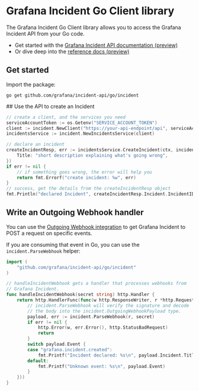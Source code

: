 # Grafana Incident Go Client library

The Grafana Incident Go Client library allows you to access the Grafana Incident API from your Go code.

- Get started with the [Grafana Incident API documentation (preview)](https://grafana.com/docs/grafana-cloud/incident/api/experimental/)
- Or dive deep into the [reference docs (preview)](https://grafana.com/docs/grafana-cloud/incident/api/experimental/reference/)

## Get started

Import the package:

```
go get github.com/grafana/incident-api/go/incident
```

## Use the API to create an Incident

```go
// create a client, and the services you need
serviceAccountToken := os.Getenv("SERVICE_ACCOUNT_TOKEN")
client := incident.NewClient("https://your-api-endpoint/api", serviceAccountToken)
incidentsService := incident.NewIncidentsService(client)

// declare an incident
createIncidentResp, err := incidentsService.CreateIncident(ctx, incident.CreateIncidentRequest{
	Title: "short description explaining what's going wrong",
})
if err != nil {
	// if something goes wrong, the error will help you
	return fmt.Errorf("create incident: %w", err)
}
// success, get the details from the createIncidentResp object
fmt.Println("declared Incident", createIncidentResp.Incident.IncidentID)
```

## Write an Outgoing Webhook handler

You can use the [Outgoing Webhook integration](https://grafana.com/docs/grafana-cloud/incident/integrations/configure-outgoing-webhooks/) to get Grafana Incident to POST a request on specific events.

If you are consuming that event in Go, you can use the `incident.ParseWebhook` helper:

```go
import (
	"github.com/grafana/incident-api/go/incident"
)

// handleIncidentWebhook gets a handler that processes webhooks from
// Grafana Incident.
func handleIncidentWebhook(secret string) http.Handler {
	return http.HandlerFunc(func(w http.ResponseWriter, r *http.Request) {
		// incident.ParseWebhook will verify the signature and decode
		// the body into the incident.OutgoingWebhookPayload type.
		payload, err := incident.ParseWebhook(r, secret)
		if err != nil {
			http.Error(w, err.Error(), http.StatusBadRequest)
			return
		}
		switch payload.Event {
		case "grafana.incident.created":
			fmt.Printf("Incident declared: %s\n", payload.Incident.Title)
		default:
			fmt.Printf("Unknown event: %s\n", payload.Event)
		}
	}))
}
```
